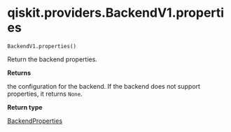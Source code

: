 # qiskit.providers.BackendV1.properties

`BackendV1.properties()`

Return the backend properties.

**Returns**

the configuration for the backend. If the backend does not support properties, it returns `None`.

**Return type**

[BackendProperties](qiskit.providers.models.BackendProperties#qiskit.providers.models.BackendProperties "qiskit.providers.models.BackendProperties")
